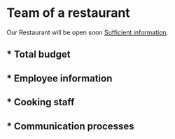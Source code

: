 
# Team of a restaurant

Our Restaurant will be open soon [Sufficient information](https://epic-banach-0ba153.netlify.app/).

## * Total budget

## * Employee information

## * Cooking staff

## * Communication processes
